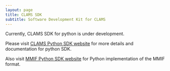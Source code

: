 ```yaml
---
layout: page
title: CLAMS SDK
subtitle: Software Development Kit for CLAMS
---
```


Currently, CLAMS SDK for python is under development.

Please visit [CLAMS Python SDK website](https://clams.ai/clams-python) for more details and documentation for python SDK.

Also visit [MMIF Python SDK website](https://clams.ai/mmif-python) for Python implementation of the MMIF format. 
